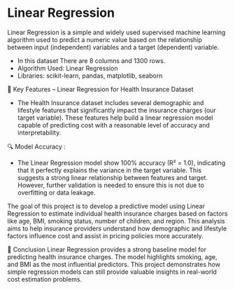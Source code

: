 # Linear Regression

Linear Regression is a simple and widely used supervised machine learning algorithm used to predict a numeric value based on the relationship between input (independent) variables and a target (dependent) variable.

* In this dataset There are 8 columns and 1300 rows.
* Algorithm Used: Linear Regression
* Libraries: scikit-learn, pandas, matplotlib, seaborn

🔑 Key Features – Linear Regression for Health Insurance Dataset
* The Health Insurance dataset includes several demographic and lifestyle features that significantly impact the insurance charges (our target variable). These features help build a linear regression model capable of predicting cost with a reasonable level of accuracy and interpretability.

🔍 Model Accuracy :
* The Linear Regression model show 100% accuracy (R² = 1.0), indicating that it perfectly explains the variance in the target variable. This suggests a strong linear relationship between features and target.        However, further validation is needed to ensure this is not due to overfitting or data leakage.

The goal of this project is to develop a predictive model using Linear Regression to estimate individual health insurance charges based on factors like age, BMI, smoking status, number of children, and region. This analysis aims to help insurance providers understand how demographic and lifestyle factors influence cost and assist in pricing policies more accurately.















📌 Conclusion
Linear Regression provides a strong baseline model for predicting health insurance charges.
The model highlights smoking, age, and BMI as the most influential predictors.
This project demonstrates how simple regression models can still provide valuable insights in real-world cost estimation problems.
